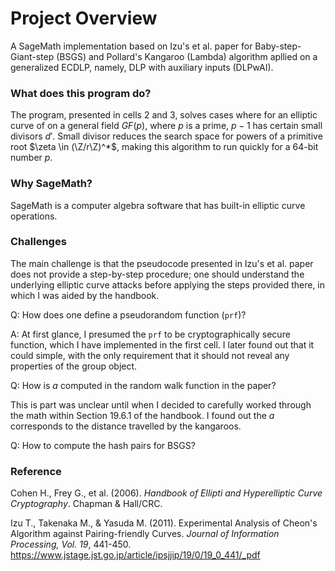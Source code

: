 <h1>Project Overview</h1>

A SageMath implementation based on Izu's et al. paper for Baby-step-Giant-step (BSGS) and Pollard's Kangaroo (Lambda) algorithm apllied on a generalized ECDLP, namely, DLP with auxiliary inputs (DLPwAI). 


<h3> What does this program do? </h3>

The program, presented in cells 2 and 3, solves cases where for an elliptic curve of on a general field $GF(p)$, where $p$ is a prime, $p-1$ has certain small divisors $d'$. Small divisor reduces the search space for powers of a primitive root $\zeta \in (\Z/r\Z)^*$, making this algorithm to run quickly for a 64-bit number $p$.

<h3> Why SageMath? </h3>

SageMath is a computer algebra software that has built-in elliptic curve operations.


<h3> Challenges </h3>

The main challenge is that the pseudocode presented in Izu's et al. paper does not provide a step-by-step procedure; one should understand the underlying elliptic curve attacks before applying the steps provided there, in which I was aided by the handbook.

Q: How does one define a pseudorandom function (`prf`)?

A: At first glance, I presumed the `prf` to be cryptographically secure function, which I have implemented in the first cell. I later found out that it could simple, with the only requirement that it should not reveal any properties of the group object.

Q: How is $a$ computed in the random walk function in the paper?

This is part was unclear until when I decided to carefully worked through the math within Section 19.6.1 of the handbook. I found out the $a$ corresponds to the distance travelled by the kangaroos.


Q: How to compute the hash pairs for BSGS?

<h3> Reference </h3>

Cohen H., Frey G., et al. (2006). <i>Handbook of Ellipti and Hyperelliptic Curve Cryptography</i>. Chapman \& Hall/CRC.

Izu T., Takenaka M., \& Yasuda M. (2011). Experimental Analysis of Cheon's Algorithm against Pairing-friendly Curves. <i> Journal of Information Processing, Vol. 19</i>, 441-450. https://www.jstage.jst.go.jp/article/ipsjjip/19/0/19_0_441/_pdf